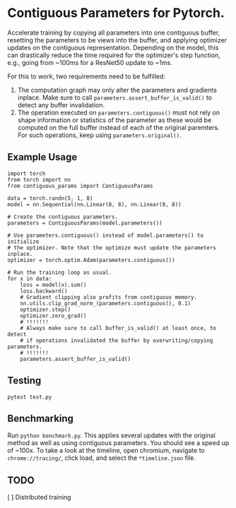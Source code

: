 # Contiguous Parameters for Pytorch.
Accelerate training by copying all parameters into one contiguous buffer,
resetting the parameters to be views into the buffer, and applying optimizer
updates on the contiguous representation. Depending on the model, this can
drastically reduce the time required for the optimizer's step function, e.g.,
going from ~100ms for a ResNet50 update to ~1ms. 

For this to work, two requirements need to be fulfilled:
1. The computation graph may only alter the parameters and gradients inplace.
   Make sure to call `parameters.assert_buffer_is_valid()` to detect any buffer
   invalidation.
2. The operation executed on `parameters.contiguous()` must not rely on shape
   information or statistics of the parameter as these would be computed on the
   full buffer instead of each of the original paremters. For such operations,
   keep using `parameters.original()`.


## Example Usage
```
import torch
from torch import nn
from contiguous_params import ContiguousParams

data = torch.randn(5, 1, 8)
model = nn.Sequential(nn.Linear(8, 8), nn.Linear(8, 8))

# Create the contiguous parameters.
parameters = ContiguousParams(model.parameters())

# Use parameters.contiguous() instead of model.parameters() to initialize
# the optimizer. Note that the optimize must update the parameters inplace.
optimizer = torch.optim.Adam(parameters.contiguous())

# Run the training loop as usual.
for x in data:
    loss = model(x).sum()
    loss.backward()
    # Gradient clipping also profits from contiguous memory.
    nn.utils.clip_grad_norm_(parameters.contiguous(), 0.1)
    optimizer.step()
    optimizer.zero_grad()
    # !!!!!!!
    # Always make sure to call buffer_is_valid() at least once, to detect
    # if operations invalidated the buffer by overwriting/copying parameters.
    # !!!!!!!
    parameters.assert_buffer_is_valid()
``` 


## Testing
```
pytest test.py
```

## Benchmarking
Run `python benchmark.py`. This applies several updates with the original method
as well as using contiguous parameters. You should see a speed up of ~100x.
To take a look at the timeline, open chromium, navigate to `chrome://tracing/`,
click load, and select the `*timeline.json` file.


## TODO
[ ] Distributed training